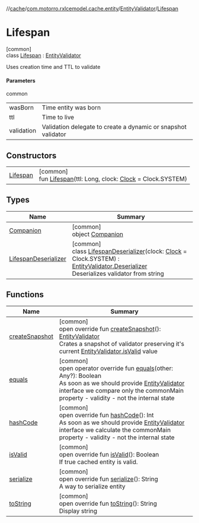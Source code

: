 //[cache](../../../../index.md)/[com.motorro.rxlcemodel.cache.entity](../../index.md)/[EntityValidator](../index.md)/[Lifespan](index.md)

# Lifespan

[common]\
class [Lifespan](index.md) : [EntityValidator](../index.md)

Uses creation time and TTL to validate

#### Parameters

common

| | |
|---|---|
| wasBorn | Time entity was born |
| ttl | Time to live |
| validation | Validation delegate to create a dynamic or snapshot validator |

## Constructors

| | |
|---|---|
| [Lifespan](-lifespan.md) | [common]<br>fun [Lifespan](-lifespan.md)(ttl: Long, clock: [Clock](../../../../../common/com.motorro.rxlcemodel.common/-clock/index.md) = Clock.SYSTEM) |

## Types

| Name | Summary |
|---|---|
| [Companion](-companion/index.md) | [common]<br>object [Companion](-companion/index.md) |
| [LifespanDeserializer](-lifespan-deserializer/index.md) | [common]<br>class [LifespanDeserializer](-lifespan-deserializer/index.md)(clock: [Clock](../../../../../common/com.motorro.rxlcemodel.common/-clock/index.md) = Clock.SYSTEM) : [EntityValidator.Deserializer](../-deserializer/index.md)<br>Deserializes validator from string |

## Functions

| Name | Summary |
|---|---|
| [createSnapshot](create-snapshot.md) | [common]<br>open override fun [createSnapshot](create-snapshot.md)(): [EntityValidator](../index.md)<br>Crates a snapshot of validator preserving it's current [EntityValidator.isValid](../is-valid.md) value |
| [equals](equals.md) | [common]<br>open operator override fun [equals](equals.md)(other: Any?): Boolean<br>As soon as we should provide [EntityValidator](../index.md) interface we compare only the commonMain property - validity - not the internal state |
| [hashCode](hash-code.md) | [common]<br>open override fun [hashCode](hash-code.md)(): Int<br>As soon as we should provide [EntityValidator](../index.md) interface we calculate the commonMain property - validity - not the internal state |
| [isValid](is-valid.md) | [common]<br>open override fun [isValid](is-valid.md)(): Boolean<br>If true cached entity is valid. |
| [serialize](serialize.md) | [common]<br>open override fun [serialize](serialize.md)(): String<br>A way to serialize entity |
| [toString](to-string.md) | [common]<br>open override fun [toString](to-string.md)(): String<br>Display string |
